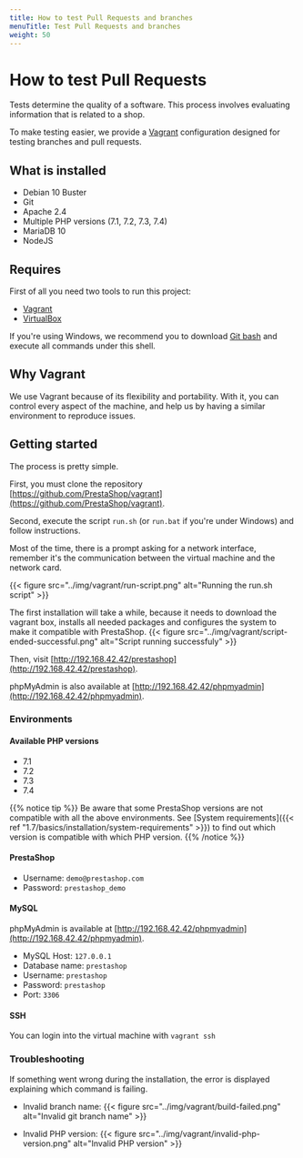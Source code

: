 ```yaml
---
title: How to test Pull Requests and branches
menuTitle: Test Pull Requests and branches
weight: 50
---
```


# How to test Pull Requests

Tests determine the quality of a software. This process involves evaluating information that is related to a shop.

To make testing easier, we provide a [Vagrant](https://www.vagrantup.com/) configuration designed for testing branches and pull requests.

## What is installed

- Debian 10 Buster
- Git
- Apache 2.4
- Multiple PHP versions (7.1, 7.2, 7.3, 7.4)
- MariaDB 10
- NodeJS

## Requires

First of all you need two tools to run this project:

- [Vagrant](https://www.vagrantup.com/downloads.html)
- [VirtualBox](https://www.virtualbox.org/wiki/Downloads)

If you're using Windows, we recommend you to download [Git bash](https://git-scm.com/downloads) and execute all commands under this shell.

## Why Vagrant

We use Vagrant because of its flexibility and portability.
With it, you can control every aspect of the machine, and help us by having a similar environment to reproduce issues.

## Getting started

The process is pretty simple.

First, you must clone the repository [https://github.com/PrestaShop/vagrant](https://github.com/PrestaShop/vagrant).

Second, execute the script `run.sh` (or `run.bat` if you're under Windows) and follow instructions.

Most of the time, there is a prompt asking for a network interface, remember it's the communication between the virtual machine and the network card.

{{< figure src="../img/vagrant/run-script.png" alt="Running the run.sh script" >}}

The first installation will take a while, because it needs to download the vagrant box, installs all needed packages and configures the system to make it compatible with PrestaShop.
{{< figure src="../img/vagrant/script-ended-successful.png" alt="Script running successfuly" >}}

Then, visit [http://192.168.42.42/prestashop](http://192.168.42.42/prestashop).

phpMyAdmin is also available at [http://192.168.42.42/phpmyadmin](http://192.168.42.42/phpmyadmin).

### Environments

#### Available PHP versions

- 7.1
- 7.2
- 7.3
- 7.4

{{% notice tip %}}
Be aware that some PrestaShop versions are not compatible with all the above environments. See [System requirements]({{< ref "1.7/basics/installation/system-requirements" >}}) to find out which version is compatible with which PHP version.
{{% /notice %}}


#### PrestaShop

- Username: `demo@prestashop.com`
- Password: `prestashop_demo`

#### MySQL

phpMyAdmin is available at [http://192.168.42.42/phpmyadmin](http://192.168.42.42/phpmyadmin).

- MySQL Host: `127.0.0.1`
- Database name: `prestashop`
- Username: `prestashop`
- Password: `prestashop`
- Port: `3306`

#### SSH

You can login into the virtual machine with `vagrant ssh`


### Troubleshooting

If something went wrong during the installation, the error is displayed explaining which command is failing.

* Invalid branch name:
{{< figure src="../img/vagrant/build-failed.png" alt="Invalid git branch name" >}}

* Invalid PHP version:
{{< figure src="../img/vagrant/invalid-php-version.png" alt="Invalid PHP version" >}}

